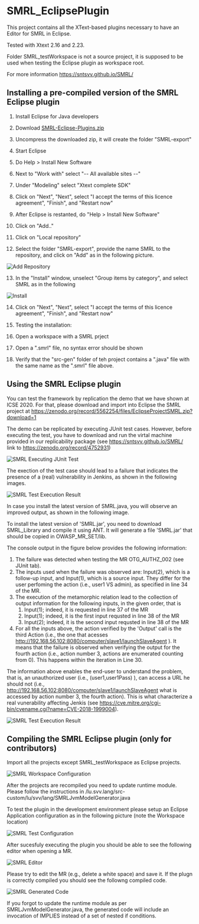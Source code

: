 # SMRL_EclipsePlugin

This project contains all the XText-based plugins necessary to have an Editor for SMRL in Eclipse.

Tested with Xtext 2.16 and 2.23.

Folder SMRL_testWorkspace is not a source project, it is supposed to be used when testing the Eclipse plugin as workspace root.


For more information https://sntsvv.github.io/SMRL/


## Installing a pre-compiled version of the SMRL Eclipse plugin

1. Install Eclipse for Java developers

2. Download [SMRL-Eclipse-Plugins.zip](https://zenodo.org/record/5562254/files/SMRL-Eclipse-Plugins.zip?download=1)

3. Uncompress the downloaded zip, it will create the folder "SMRL-export"

4. Start Eclipse

5. Do Help > Install New Software

6. Next to "Work with" select "-- All available sites --"

7. Under "Modeling" select "Xtext complete SDK"

8. Click on "Next",  "Next", select "I accept the terms of this licence agreement", "Finish", and "Restart now"

9. After Eclipse is restanted, do "Help > Install New Software"

10. Click on "Add.."

11. Click on "Local repository"

12. Select the folder "SMRL-export", provide the name SMRL to the repository, and click on "Add" as in the following picture.

![Add Repository](/Documentation/images/AddRepository.png)

13. In the "Install" window, unselect "Group items by category", and select SMRL as in the following

![Install](/Documentation/images/Install2.png)

14. Click on "Next",  "Next", select "I accept the terms of this licence agreement", "Finish", and "Restart now"

15. Testing the installation:
16. Open a workspace with a SMRL prject
17. Open a ".smrl" file, no syntax error should be shown
18. Verify that the "src-gen" folder of teh project contains a ".java" file with the same name as the ".smrl" file above.

## Using the SMRL Eclipse plugin

You can test the framework by replication the demo that we have shown at ICSE 2020. For that, please download and import into Eclipse the SMRL project at https://zenodo.org/record/5562254/files/EclipseProjectSMRL.zip?download=1

The demo can be replicated by executing JUnit test cases. However, before executing the test, you have to download and run the virtal machine provided in our replicability package (see https://sntsvv.github.io/SMRL/ link to https://zenodo.org/record/4752931)

![SMRL Executing JUnit Test](/Documentation/images/SMRL_Test.png)

The exection of the test case should lead to a failure that indicates the presence of a (real) vulnerability in Jenkins, as shown in the following images.

![SMRL Test Execution Result](/Documentation/images/SMRL_TestExecution.png)

In case you install the latest version of SMRL.java, you will observe an improved output, as shown in the following image.

To install the latest version of 'SMRL.jar', you need to download SMRL_Library and compile it using ANT. It will generate a file 'SMRL.jar' that should be copied in OWASP_MR_SET/lib.

The console output in the figure below provides the following information:
1. The failure was detected when testing the MR OTG_AUTHZ_002 (see JUnit tab).
1. The inputs used when the failure was observed are: Input(2), which is a follow-up input, and Input(1), which is a source input. They differ for the user perfoming the action (i.e., user1 VS admin), as specified in line 34 of the MR.
1. The execution of the metamorphic relation lead to the collection of output information for the following inputs, in the given order, that is
    1. Input(1); indeed, it is requested in line 37 of the MR
    1. Input(1); indeed, it is the first input requsted in line 38 of the MR
    1. Input(2); indeed, it is the second input requsted in line 38 of the MR    
1. For all the inputs above, the action verified by the 'Output' call is the third Action (i.e., the one that acesses http://192.168.56.102:8080/computer/slave1/launchSlaveAgent ). It means that the failure is observed when verifying the output for the fourth action (i.e., action number 3, actions are enumerated counting from 0). This happens within the iteration in Line 30. 

The information above enables the end-user to understand the problem, that is, an unauthorized user (i.e., (user1,user1Pass) ), can access a URL he should not (i.e., http://192.168.56.102:8080/computer/slave1/launchSlaveAgent what is accessed by action number 3, the fourth action). This is what characterize a real vunerability affecting Jenkis (see https://cve.mitre.org/cgi-bin/cvename.cgi?name=CVE-2018-1999004).

![SMRL Test Execution Result](/Documentation/images/SMRL_TestExecution_Improved.png)


## Compiling the SMRL Eclipse plugin (only for contributors)

Import all the projects except SMRL_testWorkspace as Eclipse projects.

![SMRL Workspace Configuration](/Documentation/images/SMRL_WorkspaceSetup.png)


After the projects are recompiled you need to update runtime module. Please follow the instructions in /lu.svv.lang/src-custom/lu/svv/lang/SMRLJvmModelGenerator.java

To test the plugin in the development environment please setup an Eclipse Application configuration as in the following picture (note the Workspace location)

![SMRL Test Configuration](/Documentation/images/SMRL_EclipsePlugin_TestConfiguration.png)

After sucesfuly executing the plugin you should be able to see the following editor when opening a MR.

![SMRL Editor](/Documentation/images/SMRL_Editor.png)

Please try to edit the MR (e.g., delete a white space) and save it. If the plugn is correctly compiled you should see the followng compiled code. 

![SMRL Generated Code](/Documentation/images/SMRL_GeneratedCode.png)

If you forgot to update the runtime module as per SMRLJvmModelGenerator.java, the generated code will include an invocation of IMPLIES instead of a set of nested if conditions.

